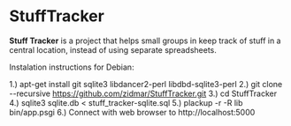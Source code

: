 # StuffTracker

**Stuff Tracker** is a project that helps small groups in keep track of stuff in a central location, instead of using separate spreadsheets.

Instalation instructions for Debian:

1.) apt-get install git sqlite3 libdancer2-perl libdbd-sqlite3-perl 
2.) git clone --recursive https://github.com/zidmar/StuffTracker.git
3.) cd StuffTracker
4.) sqlite3 sqlite.db < stuff_tracker-sqlite.sql
5.) plackup -r -R lib bin/app.psgi
6.) Connect with web browser to http://localhost:5000
